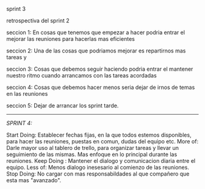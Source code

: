 sprint 3

retrospectiva del sprint 2

seccion 1: En cosas que tenemos que empezar a hacer podria entrar el mejorar las reuniones para hacerlas mas eficientes

seccion 2:
Una de las cosas que podriamos mejorar es repartirnos mas tareas y

seccion 3: Cosas que debemos seguir haciendo podria entrar el mantener nuestro ritmo cuando arrancamos con las tareas acordadas

seccion 4: Cosas que debemos hacer menos seria dejar de irnos de temas en las reuniones

seccion 5: Dejar de arrancar los sprint tarde.

-----------------------------------------------------------------------------------------------------------------------------------------------------------------------------------

*SPRINT 4:*

Start Doing: Establecer fechas fijas, en la que todos estemos disponibles, para hacer las reuniones, puestas en comun, dudas del equipo etc.
More of: Darle mayor uso al tablero de trello, para organizar tareas y llevar un seguimiento de las mismas. Mas enfoque en lo principal durante las reuniones.
Keep Doing : Mantener el dialogo y comunicacion diaria entre el equipo.
Less of: Menos dialogo inesesario al comienzo de las reuniones.
Stop Doing: No cargar con mas responsabildades al que compañero que esta mas "avanzado".
